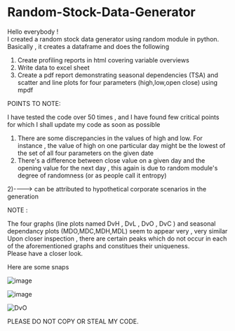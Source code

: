 # Random-Stock-Data-Generator


Hello everybody !  
I created a random stock data generator using random module in python. Basically , it creates a dataframe and does the following   
1) Create profiling reports in html covering variable overviews   
2) Write data to excel sheet   
3) Create a pdf report demonstrating seasonal dependencies (TSA) and scatter and line plots for four parameters (high,low,open close) using mpdf  

POINTS TO NOTE:   

 I have tested the code over 50 times , and I have found few critical points for which I shall update my code as soon as possible  
 
 1) There are some discrepancies in the values of high and low. For instance , the value of high on one particular day might be the lowest of the set of all four parameters on the given date  
 2) There's a difference between close value on a given day and the opening value for the next day , this again is due to random module's degree of randomness (or as people call it entropy)  
 
 2)----> can be attributed to hypothetical corporate scenarios in the generation   
 
 NOTE :  
 
 The four graphs (line plots named DvH , DvL , DvO , DvC ) and seasonal dependancy plots (MDO,MDC,MDH,MDL) seem to appear very , very similar  
 Upon closer inspection , there are certain peaks which do not occur in each of the aforementioned graphs and constitues their uniqueness.  
 Please have a closer look.  
 
 Here are some snaps 
 
 ![image](https://user-images.githubusercontent.com/97246536/213772913-37d911a7-da4d-4be7-a084-288f1a05872d.png)
 
 ![image](https://user-images.githubusercontent.com/97246536/213773089-81a0356d-85f6-4fb6-88c9-9a7c601b5132.png)

![DvO](https://user-images.githubusercontent.com/97246536/213773145-93f7a791-0a87-4012-8308-e80438257bff.png)

PLEASE DO NOT COPY OR STEAL MY CODE.   


